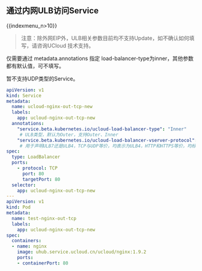 ## 通过内网ULB访问Service

{{indexmenu_n>10}}

> 注意：除外网EIP外，ULB相关参数目前均不支持Update，如不确认如何填写，请咨询UCloud 技术支持。

仅需要通过 metadata.annotations 指定 load-balancer-type为inner，其他参数都有默认值，可不填写。

暂不支持UDP类型的Service。

``` yaml
apiVersion: v1
kind: Service
metadata:
  name: ucloud-nginx-out-tcp-new
  labels:
    app: ucloud-nginx-out-tcp-new
  annotations:
    "service.beta.kubernetes.io/ucloud-load-balancer-type": "Inner"  
     # ULB类型，默认为Outer，支持Outer、Inner
    "service.beta.kubernetes.io/ucloud-load-balancer-vserver-protocol": "TCP"       
     # 用于声明ULB7还是ULB4，TCP与UDP等价，均表示为ULB4，HTTP和HTTPS等价，均标示为ULB7。
spec:
  type: LoadBalancer
  ports:
    - protocol: TCP
      port: 80
      targetPort: 80
  selector:
    app: ucloud-nginx-out-tcp-new
---
apiVersion: v1
kind: Pod
metadata:
  name: test-nginx-out-tcp
  labels:
    app: ucloud-nginx-out-tcp-new
spec:
  containers:
  - name: nginx
    image: uhub.service.ucloud.cn/ucloud/nginx:1.9.2
    ports:
    - containerPort: 80
```
